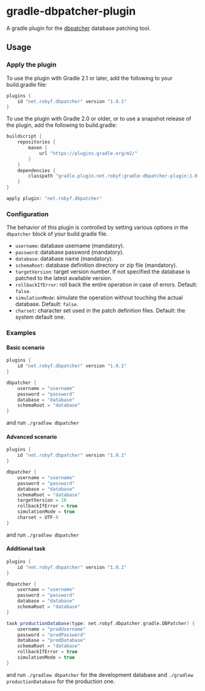 gradle-dbpatcher-plugin
=======================

A gradle plugin for the [dbpatcher](https://github.com/robyf/dbpatcher) database patching tool.

Usage
-----

### Apply the plugin
To use the plugin with Gradle 2.1 or later, add the following to your build.gradle file:
```groovy
plugins {
    id "net.robyf.dbpatcher" version "1.0.1"
}
```

To use the plugin with Gradle 2.0 or older, or to use a snapshot release of the
plugin, add the following to build.gradle:

```groovy
buildscript {
    repositories {
        maven {
            url "https://plugins.gradle.org/m2/"
        }
    }
    dependencies {
        classpath "gradle.plugin.net.robyf:gradle-dbpatcher-plugin:1.0.1"
    }
}

apply plugin: "net.robyf.dbpatcher"
```

### Configuration
The behavior of this plugin is controlled by setting various options in the ```dbpatcher```
block of your build.gradle file.
- ```username```: database username (mandatory).
- ```password```: database password (mandatory).
- ```database```: database name (mandatory).
- ```schemaRoot```: database definition directory or zip file (mandatory).
- ```targetVersion```: target version number. If not specified the database is patched to the latest available version.
- ```rollbackIfError```: roll back the entire operation in case of errors. Default: ```false```.
- ```simulationMode```: simulate the operation without touching the actual database. Default: ```false```.
- ```charset```: character set used in the patch definition files. Default: the system default one.

### Examples

#### Basic scenario
```groovy
plugins {
    id "net.robyf.dbpatcher" version "1.0.1"
}

dbpatcher {
    username = "username"
    password = "password"
    database = "database"
    schemaRoot = "database"
}
```
and run ```./gradlew dbpatcher```

#### Advanced scenario
```groovy
plugins {
    id "net.robyf.dbpatcher" version "1.0.1"
}

dbpatcher {
    username = "username"
    password = "password"
    database = "database"
    schemaRoot = "database"
    targetVersion = 10
    rollbackIfError = true
    simulationMode = true
    charset = UTF-8
}
```
and run ```./gradlew dbpatcher```

#### Additional task
```groovy
plugins {
    id "net.robyf.dbpatcher" version "1.0.1"
}

dbpatcher {
    username = "username"
    password = "password"
    database = "database"
    schemaRoot = "database"
}

task productionDatabase(type: net.robyf.dbpatcher.gradle.DBPatcher) {
    username = "prodUsername"
    password = "prodPassword"
    database = "prodDatabase"
    schemaRoot = "database"
    rollbackIfError = true
    simulationMode = true
}
```
and run ```./gradlew dbpatcher``` for the development database and ```./gradlew productionDatabase``` for the production one.
